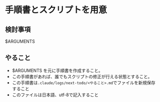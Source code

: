 # 手順書とスクリプトを用意

## 検討事項

  $ARGUMENTS

## やること

- $ARGUMENTS を元に手順書を作成すること。
- この手順書があれば、誰でもスクリプトの修正が行える状態とすること。
- この手順書は`.claude/logs/next-todo/<やること>.md`でファイルを新規保存すること
- このファイルは日本語、utf-8で記入すること
